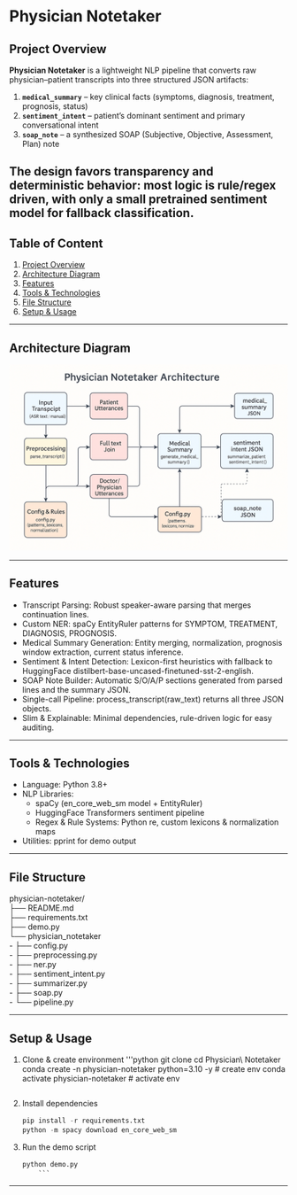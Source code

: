 # Physician Notetaker

## Project Overview
**Physician Notetaker** is a lightweight NLP pipeline that converts raw physician–patient transcripts into three structured JSON artifacts:

1. **`medical_summary`** – key clinical facts (symptoms, diagnosis, treatment, prognosis, status)  
2. **`sentiment_intent`** – patient’s dominant sentiment and primary conversational intent  
3. **`soap_note`** – a synthesized SOAP (Subjective, Objective, Assessment, Plan) note

The design favors transparency and deterministic behavior: most logic is rule/regex driven, with only a small pretrained sentiment model for fallback classification.
---

## Table of Content
1. [Project Overview](#project-overview)
2. [Architecture Diagram](#architecture-diagram)
3. [Features](#features)
4. [Tools & Technologies](#tools--technologies)
5. [File Structure](#file-structure)
6. [Setup & Usage](#setup--usage)

---

## Architecture Diagram
![Architecture Diagram](https://github.com/SairamPimple/Physician-Notetaker/blob/main/images/A_flowchart-style_diagram_titled_%22Physician_Noteta.png)

---

## Features
- Transcript Parsing: Robust speaker-aware parsing that merges continuation lines.
- Custom NER: spaCy EntityRuler patterns for SYMPTOM, TREATMENT, DIAGNOSIS, PROGNOSIS.
- Medical Summary Generation: Entity merging, normalization, prognosis window extraction, current status inference.
- Sentiment & Intent Detection: Lexicon-first heuristics with fallback to HuggingFace distilbert-base-uncased-finetuned-sst-2-english.
- SOAP Note Builder: Automatic S/O/A/P sections generated from parsed lines and the summary JSON.
- Single-call Pipeline: process_transcript(raw_text) returns all three JSON objects.
- Slim & Explainable: Minimal dependencies, rule-driven logic for easy auditing.

---

## Tools & Technologies
- Language: Python 3.8+
- NLP Libraries:
	- spaCy (en_core_web_sm model + EntityRuler)
	- HuggingFace Transformers sentiment pipeline
	- Regex & Rule Systems: Python re, custom lexicons & normalization maps
- Utilities: pprint for demo output

---

## File Structure
physician-notetaker/  
├── README.md   
├── requirements.txt  
├── demo.py  
└── physician_notetaker  
    - ├── config.py  
    - ├── preprocessing.py  
    - ├── ner.py  
    - ├── sentiment_intent.py  
    - ├── summarizer.py  
    - ├── soap.py  
    - └── pipeline.py  

---

## Setup & Usage
1. Clone & create environment
	'''python
	git clone <repo-url>
	cd Physician\ Notetaker
	conda create -n physician-notetaker python=3.10 -y # create env
	conda activate physician-notetaker # activate env
	```    

2. Install dependencies
   	```python
	pip install -r requirements.txt
	python -m spacy download en_core_web_sm
	```

4. Run the demo script
   	```python
	python demo.py
    	```

---
